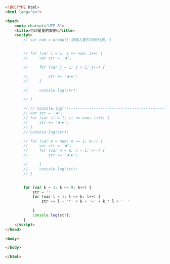 
<BlogInfo id="403" title="18.打印星星的案例" author="白日梦想猿" pv=0 read_times=0 pre_cost_time=0分54秒 category="js学习" tag_list="['js学习']" create_time="2020.08.04 11:36:52" update_time="2020.08.04 12:21:56" />

```html
<!DOCTYPE html>
<html lang="en">

<head>
    <meta charset="UTF-8">
    <title>打印星星的案例</title>
    <script>
        // var num = prompt('请输入要打印的行数:')


        // for (var i = 1; i <= num; i++) {
        //     var str = '★';

        //     for (var j = 1; j < i; j++) {

        //         str += '★★';
        //     }

        //     console.log(str);

        // }

        // // console.log('--------------------------------------------------------');
        // var str = '★';
        // for (var ii = 1; ii <= num; ii++) {
        //     str += '★★';
        // }
        // console.log(str);

        // for (var m = num; m >= 1; m--) {
        //     var str = '★';
        //     for (var n = m; n > 1; n--) {
        //         str += '★★';

        //     }
        //     console.log(str);
        // }


        for (var k = 1; k <= 9; k++) {
            str = ''
            for (var l = 1; l <= k; l++) {
                str += l + '*' + k + '=' + k * l + '  '

            }
            console.log(str);
        }
    </script>
</head>

<body>

</body>

</html>
```
